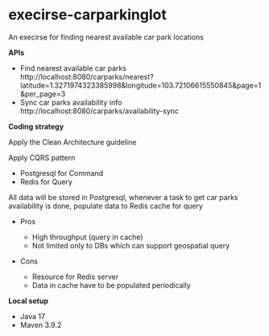 # execirse-carparkinglot

An execirse for finding nearest available car park locations

**APIs**

* Find nearest available car parks    
  http://localhost:8080/carparks/nearest?latitude=1.3271974323385998&longitude=103.72106615550845&page=1&per_page=3
* Sync car parks availability info
  http://localhost:8080/carparks/availability-sync

**Coding strategy**

Apply the Clean Architecture guideline

Apply CQRS pattern

- Postgresql for Command
- Redis for Query

All data will be stored in Postgresql, whenever a task to get car parks availability is done, populate data to Redis
cache for query

* Pros
    - High throughput (query in cache)
    - Not limited only to DBs which can support geospatial query

* Cons
    - Resource for Redis server
    - Data in cache have to be populated periodically

**Local setup**

* Java 17
* Maven 3.9.2

